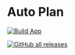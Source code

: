 # Auto Plan

[![Build App](https://github.com/winsphinx/autoplan/actions/workflows/build-app.yml/badge.svg)](https://github.com/winsphinx/autoplan/actions/workflows/build-app.yml)

[![GitHub all releases](https://img.shields.io/github/downloads/winsphinx/autoplan/total)](https://github.com/winsphinx/autoplan/releases/download/latest/yw.zip)